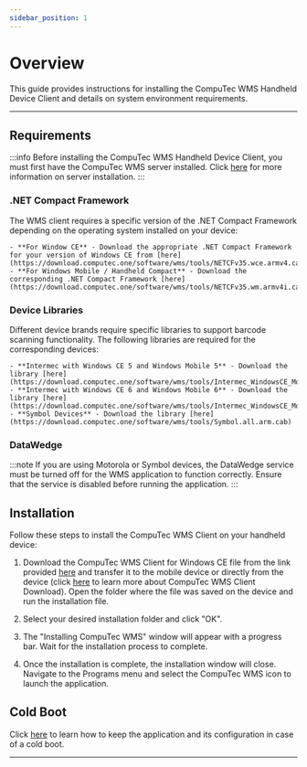 ```yaml
---
sidebar_position: 1
---
```


# Overview

This guide provides instructions for installing the CompuTec WMS Handheld Device Client and details on system environment requirements.

---

## Requirements

:::info
    Before installing the CompuTec WMS Handheld Device Client, you must first have the CompuTec WMS server installed. Click [here](../../wms-server/overview.md) for more information on server installation.
:::

### .NET Compact Framework

The WMS client requires a specific version of the .NET Compact Framework depending on the operating system installed on your device:

    - **For Window CE** - Download the appropriate .NET Compact Framework for your version of Windows CE from [here](https://download.computec.one/software/wms/tools/NETCFv35.wce.armv4.cab)
    - **For Windows Mobile / Handheld Compact** - Download the corresponding .NET Compact Framework [here](https://download.computec.one/software/wms/tools/NETCFv35.wm.armv4i.cab).

### Device Libraries

Different device brands require specific libraries to support barcode scanning functionality. The following libraries are required for the corresponding devices:

    - **Intermec with Windows CE 5 and Windows Mobile 5** - Download the library [here](https://download.computec.one/software/wms/tools/Intermec_WindowsCE_Mobile_5.cab).
    - **Intermec with Windows CE 6 and Windows Mobile 6** - Download the library [here](https://download.computec.one/software/wms/tools/Intermec_WindowsCE_Mobile_6.cab).
    - **Symbol Devices** - Download the library [here](https://download.computec.one/software/wms/tools/Symbol.all.arm.cab)

### DataWedge

:::note
If you are using Motorola or Symbol devices, the DataWedge service must be turned off for the WMS application to function correctly. Ensure that the service is disabled before running the application.
:::

## Installation

Follow these steps to install the CompuTec WMS Client on your handheld device:

1. Download the CompuTec WMS Client for Windows CE file from the link provided [here](https://learn.computec.one/docs/wms/releases/download) and transfer it to the mobile device or directly from the device (click [here](https://learn.computec.one/docs/wms/administrator-guide/installation/computec-wms-client-download) to learn more about CompuTec WMS Client Download). Open the folder where the file was saved on the device and run the installation file.

2. Select your desired installation folder and click "OK".

3. The "Installing CompuTec WMS" window will appear with a progress bar. Wait for the installation process to complete.

4. Once the installation is complete, the installation window will close. Navigate to the Programs menu and select the CompuTec WMS icon to launch the application.

## Cold Boot

Click [here](./cold-boot.md) to learn how to keep the application and its configuration in case of a cold boot.

---
